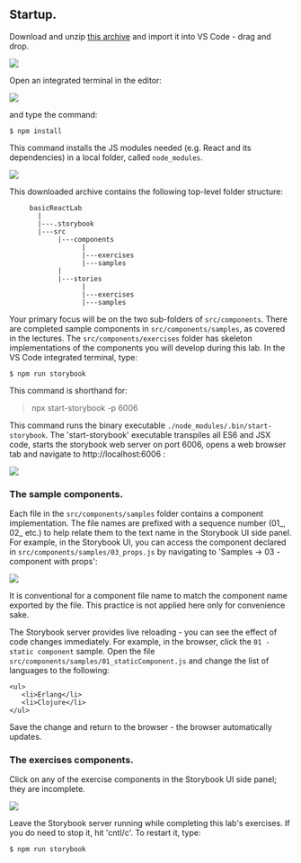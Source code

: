 ## Startup.

Download and unzip [this archive][code] and import it into VS Code - drag and drop.

![][vscode] 

Open an integrated terminal in the editor:

![][terminal] 

and type the command:
~~~
$ npm install
~~~

This command installs the JS modules needed (e.g. React and its dependencies) in a local folder, called `node_modules`.

![][install] 

This downloaded archive contains the following top-level folder structure:
~~~
     basicReactLab
       |
       |---.storybook
       |---src
            |---components
                  |
                  |---exercises
                  |---samples
            |
            |---stories
                  |
                  |---exercises
                  |---samples          
~~~
Your primary focus will be on the two sub-folders of `src/components`. There are completed sample components in `src/components/samples`, as covered in the lectures. The `src/components/exercises` folder has skeleton implementations of the components you will develop during this lab. In the VS Code integrated terminal, type:
~~~
$ npm run storybook
~~~
This command is shorthand for:

>npx start-storybook -p 6006

This command runs the binary executable `./node_modules/.bin/start-storybook`. The 'start-storybook' executable transpiles all ES6 and JSX code, starts the storybook web server on port 6006, opens a web browser tab and navigate to http://localhost:6006 :

![][storybook] 

### The sample components.

Each file in the `src/components/samples` folder contains a component implementation. The file names are prefixed with a sequence number (01_, 02_ etc.) to help relate them to the text name in the Storybook UI side panel. For example, in the Storybook UI, you can access the component declared in `src/components/samples/03_props.js` by navigating to 'Samples -> 03 - component with props':

![][numbers] 

It is conventional for a component file name to match the component name exported by the file. This practice is not applied here only for convenience sake.

The Storybook server provides live reloading - you can see the effect of code changes immediately. For example, in the browser, click the `01 - static component` sample. Open the file `src/components/samples/01_staticComponent.js` and change the list of languages to the following:
~~~
<ul>
   <li>Erlang</li>
   <li>Clojure</li>
</ul>  
~~~
Save the change and return to the browser - the browser automatically updates.

### The exercises components.

Click on any of the exercise components in the Storybook UI side panel; they are incomplete.

![][exercises] 

Leave the Storybook server running while completing this lab's exercises. If you do need to stop it, hit 'cntl/c'. To restart it, type:
~~~
$ npm run storybook
~~~

[vscode]: ./img/vscode.png
[terminal]: ./img/terminal.png
[install]: ./img/install.png
[code]: ./archives/start.zip
[storybook]: ./img/storybook.png
[numbers]: ./img/numbers.png
[exercises]: ./img/exercises.png